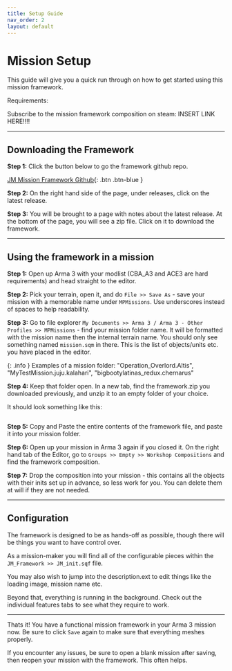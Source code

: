```yaml
---
title: Setup Guide
nav_order: 2
layout: default
---
```


# Mission Setup

This guide will give you a quick run through on how to get started using this mission framework.

Requirements:

Subscribe to the mission framework composition on steam: INSERT LINK HERE!!!!

---

## Downloading the Framework

<strong>Step 1:</strong> Click the button below to go the framework github repo.

[JM Mission Framework Github](https://github.com/Jamio/JM_MissionFramework){: .btn .btn-blue }

<strong>Step 2:</strong> On the right hand side of the page, under releases, click on the latest release.

<strong>Step 3:</strong> You will be brought to a page with notes about the latest release. At the bottom of the page, you will see a zip file. Click on it to download the framework.


---

## Using the framework in a mission


<strong>Step 1:</strong> Open up Arma 3 with your modlist (CBA_A3 and ACE3 are hard requirements) and head straight to the editor.

<strong>Step 2:</strong> Pick your terrain, open it, and do `File >> Save As` - save your mission with a memorable name under `MPMissions`. Use underscores instead of spaces to help readability.

<strong>Step 3:</strong> Go to file explorer `My Documents >> Arma 3 / Arma 3 - Other Profiles >> MPMissions` - find your mission folder name. It will be formatted with the mission name then the internal terrain name. You should only see something named `mission.sqm` in there. This is the list of objects/units etc. you have placed in the editor.

{: .info }
Examples of a mission folder: "Operation_Overlord.Altis", "MyTestMission.juju.kalahari", "bigbootylatinas_redux.chernarus"

<strong>Step 4:</strong> Keep that folder open. In a new tab, find the framework.zip you downloaded previously, and unzip it to an empty folder of your choice.

It should look something like this:

<img goes here>

<strong>Step 5:</strong> Copy and Paste the entire contents of the framework file, and paste it into your mission folder.

<strong>Step 6:</strong> Open up your mission in Arma 3 again if you closed it. On the right hand tab of the Editor, go to `Groups >> Empty >> Workshop Compositions` and find the framework composition.

<strong>Step 7:</strong> Drop the composition into your mission - this contains all the objects with their inits set up in advance, so less work for you. You can delete them at will if they are not needed.

---

## Configuration

The framework is designed to be as hands-off as possible, though there will be things you want to have control over.

As a mission-maker you will find all of the configurable pieces within the `JM_Framework >> JM_init.sqf` file.

You may also wish to jump into the description.ext to edit things like the loading image, mission name etc.

Beyond that, everything is running in the background. Check out the individual features tabs to see what they require to work.

---

Thats it! You have a functional mission framework in your Arma 3 mission now. Be sure to click `Save` again to make sure that everything meshes properly.

If you encounter any issues, be sure to open a blank mission after saving, then reopen your mission with the framework. This often helps.


